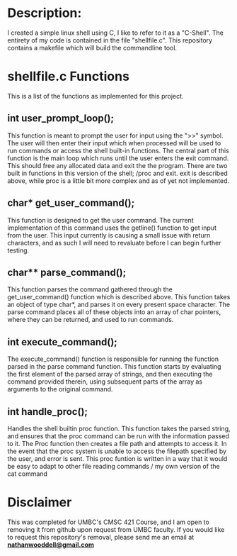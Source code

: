  # Description:
I created a simple linux shell using C, I like to refer to it as a "C-Shell". The entirety of my code is contained in the file "shellfile.c". This repository contains a makefile which will build the commandline tool.

# shellfile.c Functions
This is a list of the functions as implemented for this project.

## int user_prompt_loop();
This function is meant to prompt the user for input using the ">>" symbol. 
The user will then enter their input which when processed will be used to 
run commands or access the shell built-in functions.
The central part of this function is the main loop which runs until the user
enters the exit command. This should free any allocated data and exit the
the program.
There are two built in functions in this version of the shell; /proc and exit.
exit is described above, while proc is a little bit more complex and as of yet
not implemented.

## char* get_user_command();
This function is designed to get the user command. The current implementation 
of this command uses the getline() function to get input from the user.
This input currently is causing a small issue with return characters, and as such I
will need to revaluate before I can begin further testing.

## char** parse_command();
This function parses the command gathered through the get_user_command() function
which is described above. This function takes an object of type char*, and parses it
on every present space character. The parse command places all of these objects into
an array of char pointers, where they can be returned, and used to run commands.

## int execute_command();
The execute_command() function is responsible for running the function parsed in the
parse command function. This function starts by evaluating the first element of the parsed
array of strings, and then executing the command provided therein, using subsequent parts
of the array as arguments to the original command.

## int handle_proc();
Handles the shell builtin proc function. This function takes the parsed string, and ensures
that the proc command can be run with the information passed to it. The Proc function then
creates a file path and attempts to access it. In the event that the proc system is unable
to access the filepath specified by the user, and error is sent. This proc funtion is written
in a way that it would be easy to adapt to other file reading commands / my own version of the
cat command

# Disclaimer
This was completed for UMBC's CMSC 421 Course, and I am open to removing it from github upon request from UMBC faculty. 
If you would like to request this repository's removal, please send me an email at **nathanwooddell@gmail.com**